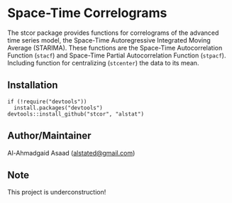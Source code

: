 Space-Time Correlograms
=====

The stcor package provides functions for correlograms of the advanced time series model, the Space-Time Autoregressive Integrated Moving Average (STARIMA). These functions are the Space-Time Autocorrelation Function (`stacf`) and Space-Time Partial Autocorrelation Function (`stpacf`). Including function for centralizing (`stcenter`) the data to its mean.


Installation
-----
```{coffee}
if (!require("devtools"))
  install.packages("devtools")
devtools::install_github("stcor", "alstat")
```

Author/Maintainer
-----
Al-Ahmadgaid Asaad (alstated@gmail.com)

Note
-----
This project is underconstruction!
